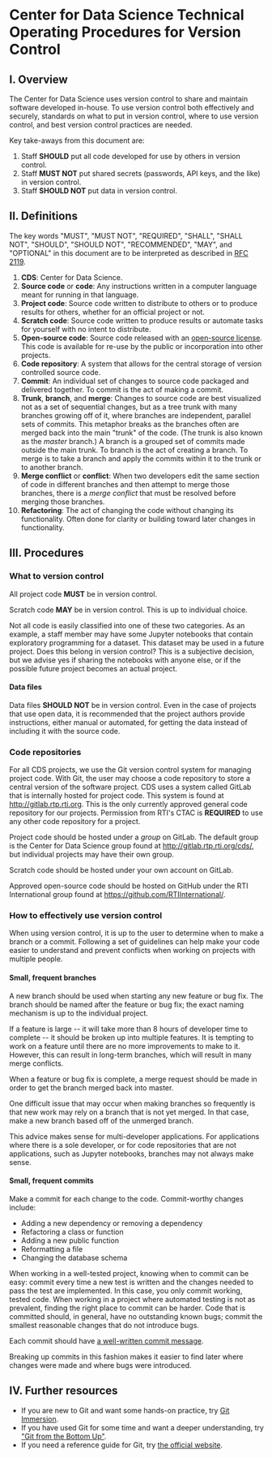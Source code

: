# Center for Data Science Technical Operating Procedures for Version Control

## I. Overview

The Center for Data Science uses version control to share and maintain software developed in-house. To use version control both effectively and securely, standards on what to put in version control, where to use version control, and best version control practices are needed.

Key take-aways from this document are:

1. Staff **SHOULD** put all code developed for use by others in version control.
2. Staff **MUST NOT** put shared secrets (passwords, API keys, and the like) in version control.
3. Staff **SHOULD NOT** put data in version control.

## II. Definitions

The key words "MUST", "MUST NOT", "REQUIRED", "SHALL", "SHALL NOT", "SHOULD", "SHOULD NOT", "RECOMMENDED",  "MAY", and "OPTIONAL" in this document are to be interpreted as described in [RFC 2119](https://www.ietf.org/rfc/rfc2119.txt).

1. **CDS**: Center for Data Science.
2. **Source code** or **code**: Any instructions written in a computer language meant for running in that language.
3. **Project code**: Source code written to distribute to others or to produce results for others, whether for an official project or not.
4. **Scratch code**: Source code written to produce results or automate tasks for yourself with no intent to distribute.
5. **Open-source code**: Source code released with an [open-source license](https://opensource.org/licenses). This code is available for re-use by the public or incorporation into other projects.
6. **Code repository**: A system that allows for the central storage of version controlled source code.
7. **Commit**: An individual set of changes to source code packaged and delivered together. To commit is the act of making a commit.
8. **Trunk**, **branch**, and **merge**: Changes to source code are best visualized not as a set of sequential changes, but as a tree trunk with many branches growing off of it, where branches are independent, parallel sets of commits. This metaphor breaks as the branches often are merged back into the main "trunk" of the code. (The trunk is also known as the _master_ branch.) A branch is a grouped set of commits made outside the main trunk. To branch is the act of creating a branch. To merge is to take a branch and apply the commits within it to the trunk or to another branch.
9. **Merge conflict** or **conflict**: When two developers edit the same section of code in different branches and then attempt to merge those branches, there is a _merge conflict_ that must be resolved before merging those branches.
10. **Refactoring**: The act of changing the code without changing its functionality. Often done for clarity or building toward later changes in functionality.

## III. Procedures

### What to version control

All project code **MUST** be in version control.

Scratch code **MAY** be in version control. This is up to individual choice.

Not all code is easily classified into one of these two categories. As an example, a staff member may have some Jupyter notebooks that contain exploratory programming for a dataset. This dataset may be used in a future project. Does this belong in version control? This is a subjective decision, but we advise yes if sharing the notebooks with anyone else, or if the possible future project becomes an actual project.

#### Data files

Data files **SHOULD NOT** be in version control. Even in the case of projects that use open data, it is recommended that the project authors provide instructions, either manual or automated, for getting the data instead of including it with the source code.

### Code repositories

For all CDS projects, we use the Git version control system for managing project code. With Git, the user may choose a code repository to store a central version of the software project. CDS uses a system called GitLab that is internally hosted for project code. This system is found at http://gitlab.rtp.rti.org. This is the only currently approved general code repository for our projects. Permission from RTI's CTAC is **REQUIRED** to use any other code repository for a project.

Project code should be hosted under a _group_ on GitLab. The default group is the Center for Data Science group found at http://gitlab.rtp.rti.org/cds/, but individual projects may have their own group.

Scratch code should be hosted under your own account on GitLab.

Approved open-source code should be hosted on GitHub under the RTI International group found at https://github.com/RTIInternational/.

### How to effectively use version control

When using version control, it is up to the user to determine when to make a branch or a commit. Following a set of guidelines can help make your code easier to understand and prevent conflicts when working on projects with multiple people.

#### Small, frequent branches

A new branch should be used when starting any new feature or bug fix. The branch should be named after the feature or bug fix; the exact naming mechanism is up to the individual project.

If a feature is large -- it will take more than 8 hours of developer time to complete -- it should be broken up into multiple features. It is tempting to work on a feature until there are no more improvements to make to it. However, this can result in long-term branches, which will result in many merge conflicts.

When a feature or bug fix is complete, a merge request should be made in order to get the branch merged back into master.

One difficult issue that may occur when making branches so frequently is that new work may rely on a branch that is not yet merged. In that case, make a new branch based off of the unmerged branch.

This advice makes sense for multi-developer applications. For applications where there is a sole developer, or for code repositories that are not applications, such as Jupyter notebooks, branches may not always make sense.

#### Small, frequent commits

Make a commit for each change to the code. Commit-worthy changes include:

* Adding a new dependency or removing a dependency
* Refactoring a class or function
* Adding a new public function
* Reformatting a file
* Changing the database schema

When working in a well-tested project, knowing when to commit can be easy: commit every time a new test is written and the changes needed to pass the test are implemented. In this case, you only commit working, tested code. When working in a project where automated testing is not as prevalent, finding the right place to commit can be harder. Code that is committed should, in general, have no outstanding known bugs; commit the smallest reasonable changes that do not introduce bugs.

Each commit should have [a well-written commit message](http://chris.beams.io/posts/git-commit/).

Breaking up commits in this fashion makes it easier to find later where changes were made and where bugs were introduced.

## IV. Further resources

* If you are new to Git and want some hands-on practice, try [Git Immersion](http://gitimmersion.com/).
* If you have used Git for some time and want a deeper understanding, try ["Git from the Bottom Up"]( https://jwiegley.github.io/git-from-the-bottom-up/).
* If you need a reference guide for Git, try [the official website](https://git-scm.com/).